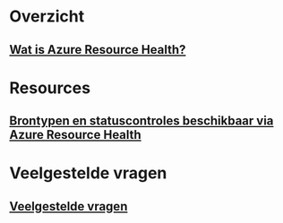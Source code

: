 # Overzicht
## [Wat is Azure Resource Health?](resource-health-overview.md)
# Resources
## [Brontypen en statuscontroles beschikbaar via Azure Resource Health](resource-health-checks-resource-types.md)
# Veelgestelde vragen
## [Veelgestelde vragen](resource-health-faq.md)
